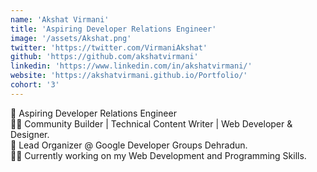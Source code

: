```yaml
---
name: 'Akshat Virmani'
title: 'Aspiring Developer Relations Engineer'
image: '/assets/Akshat.png'
twitter: 'https://twitter.com/VirmaniAkshat'
github: 'https://github.com/akshatvirmani'
linkedin: 'https://www.linkedin.com/in/akshatvirmani/'
website: 'https://akshatvirmani.github.io/Portfolio/'
cohort: '3'
---
```


<div>
  🥑 Aspiring Developer Relations Engineer <br/>
  👨‍💻 Community Builder | Technical Content Writer | Web Developer & Designer. <br/>
  💜 Lead Organizer @ Google Developer Groups Dehradun. 
</div>

<div class="mt-4">
  🏄‍♀️ Currently working on my Web Development and Programming Skills.
</div>
